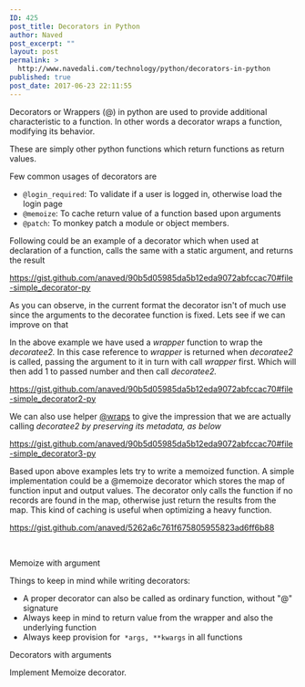 ```yaml
---
ID: 425
post_title: Decorators in Python
author: Naved
post_excerpt: ""
layout: post
permalink: >
  http://www.navedali.com/technology/python/decorators-in-python
published: true
post_date: 2017-06-23 22:11:55
---
```

Decorators or Wrappers (@) in python are used to provide additional characteristic to a function. In other words a decorator wraps a function, modifying its behavior.

These are simply other python functions which return functions as return values.

Few common usages of decorators are
<ul>
 	<li><code>@login_required</code>: To validate if a user is logged in, otherwise load the login page</li>
 	<li><code>@memoize</code>: To cache return value of a function based upon arguments</li>
 	<li><code>@patch</code>: To monkey patch a module or object members.</li>
</ul>
Following could be an example of a decorator which when used at declaration of a function, calls the same with a static argument, and returns the result

https://gist.github.com/anaved/90b5d05985da5b12eda9072abfccac70#file-simple_decorator-py

As you can observe, in the current format the decorator isn't of much use since the arguments to the decoratee function is fixed. Lets see if we can improve on that

In the above example we have used a <em>wrapper </em>function to wrap the <em>decoratee2. </em>In this case reference to <em>wrapper</em> is returned when <em>decoratee2 </em>is called, passing the argument to it in turn with call <em>wrapper </em>first. Which will then add 1 to passed number and then call <em>decoratee2.</em>

https://gist.github.com/anaved/90b5d05985da5b12eda9072abfccac70#file-simple_decorator2-py

We can also use helper <a href="https://docs.python.org/2/library/functools.html#functools.wraps">@wraps</a> to give the impression that we are actually calling <em>decoratee2 by preserving its metadata, as below</em>

https://gist.github.com/anaved/90b5d05985da5b12eda9072abfccac70#file-simple_decorator3-py

Based upon above examples lets try to write a memoized function. A simple implementation could be a @memoize decorator which stores the map of function input and output values. The decorator only calls the function if no records are found in the map, otherwise just return the results from the map. This kind of caching is useful when optimizing a heavy function.

https://gist.github.com/anaved/5262a6c761f675805955823ad6ff6b88

&nbsp;

Memoize with argument

Things to keep in mind while writing decorators:
<ul>
 	<li>A proper decorator can also be called as ordinary function, without "@" signature</li>
 	<li>Always keep in mind to return value from the wrapper and also the underlying function</li>
 	<li>Always keep provision for  <code>*args, **kwargs</code> in all functions</li>
</ul>
Decorators with arguments

Implement Memoize decorator.